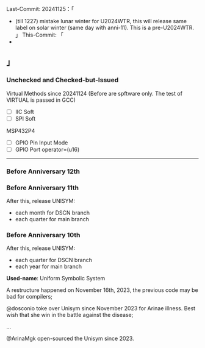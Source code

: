 Last-Commit: 20241125：「 
+ (till 1227) mistake lunar winter for U2024WTR, this will release same label on solar winter (same day with anni-11). This is a pre-U2024WTR.
」
This-Commit: 「
+ 
」
---

### Unchecked and Checked-but-Issued

Virtual Methods since 20241124
(Before are spftware only. The test of VIRTUAL is passed in GCC)
- [ ] IIC Soft
- [ ] SPI Soft

MSP432P4
- [ ] GPIO Pin  Input Mode
- [ ] GPIO Port operator=(u16)

---

### Before Anniversary 12th


### Before Anniversary 11th

After this, release UNISYM:
- each month for DSCN branch
- each quarter for main branch

### Before Anniversary 10th

After this, release UNISYM:
- each quarter for DSCN branch
- each year for main branch

**Used-name**: Uniform Symbolic System

A restructure happened on November 16th, 2023, the previous code may be bad for compilers;

@dosconio toke over Unisym since November 2023 for Arinae illness. Best wish that she win in the battle against the disease;

...

@ArinaMgk open-sourced the Unisym since 2023.